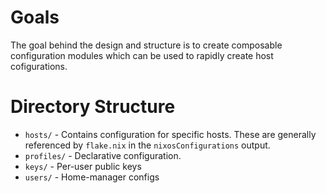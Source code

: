 # Goals

The goal behind the design and structure is to create composable configuration modules which can be used to rapidly create host cofigurations. 

# Directory Structure

- `hosts/` - Contains configuration for specific hosts. These are generally referenced by `flake.nix` in the `nixosConfigurations` output.
- `profiles/` - Declarative configuration.
- `keys/` - Per-user public keys
- `users/` - Home-manager configs
